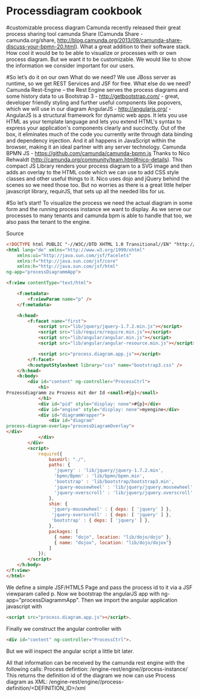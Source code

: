 Processdiagram cookbook 
=======================
#customizable process diagram
Camunda recently released their great process sharing tool camunda Share 
(Camunda Share - camunda.org/share, http://blog.camunda.org/2013/09/camunda-share-discuss-your-bpmn-20.html). 
What a great addition to their software stack. How cool it would be to be able to visualize or processes 
with or own process diagram. 
But we want it to be customizable. We would like to show the information we consider important for our users.

#So let’s do it on our own
What do we need?
We use JBoss server as runtime, so we get REST Services and JSF for free. What else do we need?
Camunda Rest-Engine – the Rest Engine serves the process diagrams and some history data to us
Bootstrap 3 - http://getbootstrap.com/ - great, developer friendly styling and further useful components like popovers, which we will use in our diagram
AngularJS - http://angularjs.org/ - AngularJS is a structural framework for dynamic web apps. It lets you use HTML as your template language and lets you extend HTML's syntax to express your application's components clearly and succinctly. Out of the box, it eliminates much of the code you currently write through data binding and dependency injection. And it all happens in JavaScript within the browser, making it an ideal partner with any server technology.
Camunda BPMN JS - https://github.com/camunda/camunda-bpmn.js 
Thanks to Nico Rehwaldt (http://camunda.org/community/team.html#nico-details). This compact JS Library renders your process diagram to a SVG image and then adds an overlay to the HTML code which we can use to add CSS style classes and other useful things to it. Nico uses dojo and jQuery behind the scenes so we need those too. But no worries as there is a great little helper javascript library, requirJS, that sets up all the needed libs for us.

#So let’s start!
To visualize the process we need the actual diagram in some form and the running process instance we want to display. As we serve our processes to many tenants and camunda bpm is able to handle that too, we also pass the tenant to the engine. 

Source

```html
<!DOCTYPE html PUBLIC "-//W3C//DTD XHTML 1.0 Transitional//EN" "http://www.w3.org/TR/xhtml1/DTD/xhtml1-transitional.dtd">
<html lang="de" xmlns="http://www.w3.org/1999/xhtml"
	xmlns:ui="http://java.sun.com/jsf/facelets"
	xmlns:f="http://java.sun.com/jsf/core"
	xmlns:h="http://java.sun.com/jsf/html" 
ng-app="processDiagrammApp">

<f:view contentType="text/html">

	<f:metadata>
		<f:viewParam name="p" />
	</f:metadata>

	<h:head>
		<f:facet name="first">
			<script src="lib/jquery/jquery-1.7.2.min.js"></script>
			<script src="lib/require/require.min.js"></script>
			<script src="lib/angular/angular.min.js"></script>
			<script src="lib/angular/angular-resource.min.js"></script>

			<script src="process.diagram.app.js"></script>
		</f:facet>
		<h:outputStylesheet library="css" name="bootstrap3.css" />
	</h:head>
	<h:body>
		<div id="content" ng-controller="ProcessCtrl">
			<h1>
Prozessdiagramm zu Prozess mit der Id <small>#{p}</small>
			</h1>
			<div id="pid" style="display: none">#{p}</div>
			<div id="engine" style="display: none">myengine</div>
			<div id="diagramWrapper">
				<div id="diagram" 
process-diagram-overlay="processDiagramOverlay">
</div>
			</div>
		</div>
		<script>
			require({
				baseUrl: "./",
				paths: {
				  'jquery' : 'lib/jquery/jquery-1.7.2.min',
				  'bpmn/Bpmn' : 'lib/bpmn/bpmn.min',
				  'bootstrap' : 'lib/bootstrap/bootstrap3.min',				  
				  'jquery-mousewheel' : 'lib/jquery/jquery.mousewheel',
				  'jquery-overscroll' : 'lib/jquery/jquery.overscroll'
				},
				shim: {
				 'jquery-mousewheel' : { deps: [ 'jquery' ] },
				 'jquery-overscroll' : { deps: [ 'jquery' ] },
				 'bootstrap' : { deps: [ 'jquery' ] },				 
				},				      
				packages: [
				  { name: "dojo", location: "lib/dojo/dojo" },
				  { name: "dojox", location: "lib/dojo/dojox"}
				]
		    });
		</script>
	</h:body>
</f:view>
</html>
```

We define a simple JSF/HTML5 Page and pass the process id  to it via a JSF viewparam called p. 
Now we bootstrap the angularJS app with ng-app="processDiagrammApp". 
Then we import the angular application javascript with 

``` html
<script src="process.diagram.app.js"></script>. 
```

Finally we construct the angular controller with 

``` html
<div id="content" ng-controller="ProcessCtrl">. 
```

But we will inspect the angular script a little bit later.

All that information can be received by the camunda rest engine with the following calls:
Process defintion: /engine-rest/engine/<ENGINENAME>/process-instance/<PID>
This returns the definition id of the diagram we now can use
Process diagram as XML: /engine-rest/engine/<ENGINENAME>/process-definition/<DEFINITION_ID>/xml

